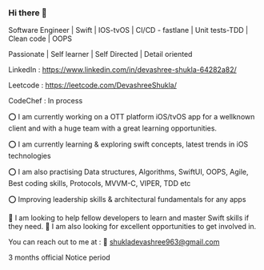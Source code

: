 ### Hi there 👋

Software Engineer | Swift | IOS-tvOS | CI/CD - fastlane | Unit tests-TDD | Clean code | OOPS

Passionate | Self learner | Self Directed | Detail oriented 


LinkedIn : https://www.linkedin.com/in/devashree-shukla-64282a82/

Leetcode : https://leetcode.com/DevashreeShukla/

CodeChef : In process


⭕️ I am currently working on a OTT platform iOS/tvOS app for a wellknown client and with a huge team with a great learning opportunities.

⭕️ I am currently learning & exploring swift concepts, latest trends in iOS technologies

⭕️ I am also practising Data structures, Algorithms, SwiftUI, OOPS, Agile, Best coding skills, Protocols, MVVM-C, VIPER, TDD etc

⭕️ Improving leadership skills & architectural fundamentals for any apps


🔆 I am looking to help fellow developers to learn and master Swift skills if they need. 
🔆 I am also looking for excellent opportunities to get involved in.

You can reach out to me at : 📩 shukladevashree963@gmail.com

3 months official Notice period

